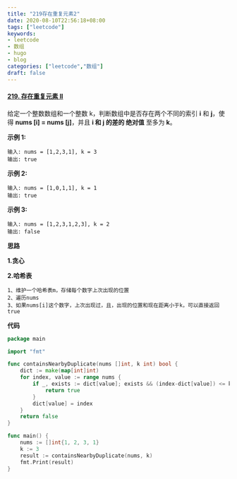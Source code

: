 ```yaml
---
title: "219存在重复元素2"
date: 2020-08-10T22:56:18+08:00
tags: ["leetcode"]
keywords: 
- leetcode
- 数组
- hugo
- blog
categories: ["leetcode","数组"]
draft: false
---
```


#### [219. 存在重复元素 II](https://leetcode-cn.com/problems/contains-duplicate-ii/)

给定一个整数数组和一个整数 k，判断数组中是否存在两个不同的索引 **i** 和 **j**，使得 **nums [i] = nums [j]**，并且 **i 和 j 的差的 绝对值** 至多为 **k**。

**示例 1:**

```
输入: nums = [1,2,3,1], k = 3
输出: true
```

**示例 2:**

```
输入: nums = [1,0,1,1], k = 1
输出: true
```

**示例 3:**

```
输入: nums = [1,2,3,1,2,3], k = 2
输出: false
```



**思路**

**1.贪心**

**2.哈希表**

```
1、维护一个哈希表m，存储每个数字上次出现的位置
2、遍历nums
3、如果nums[i]这个数字，上次出现过，且，出现的位置和现在距离小于k，可以直接返回true

```



**代码**

```go
package main

import "fmt"

func containsNearbyDuplicate(nums []int, k int) bool {
	dict := make(map[int]int)
	for index, value := range nums {
		if _, exists := dict[value]; exists && (index-dict[value]) <= k {
			return true
		}
		dict[value] = index
	}
	return false
}

func main() {
	nums := []int{1, 2, 3, 1}
	k := 3
	result := containsNearbyDuplicate(nums, k)
	fmt.Print(result)
}

```

